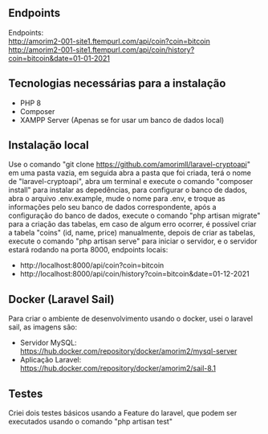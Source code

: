 ## Endpoints

Endpoints: <br>
http://amorim2-001-site1.ftempurl.com/api/coin?coin=bitcoin <br>
http://amorim2-001-site1.ftempurl.com/api/coin/history?coin=bitcoin&date=01-01-2021

## Tecnologias necessárias para a instalação

* PHP 8
* Composer
* XAMPP Server (Apenas se for usar um banco de dados local)

## Instalação local
Use o comando "git clone https://github.com/amorimll/laravel-cryptoapi" em uma pasta vazia, em seguida abra a pasta que foi criada, terá o nome de "laravel-cryptoapi", abra um terminal e execute o comando "composer install" para instalar as depedências, para configurar o banco de dados, abra o arquivo .env.example, mude o nome para .env, e troque as informações pelo seu banco de dados correspondente, após a configuração do banco de dados, execute o comando "php artisan migrate" para a criação das tabelas, em caso de algum erro ocorrer, é possível criar a tabela "coins" (id, name, price) manualmente, depois de criar as tabelas, execute o comando "php artisan serve" para iniciar o servidor, e o servidor estará rodando na porta 8000, endpoints locais:

* http://localhost:8000/api/coin?coin=bitcoin
* http://localhost:8000/api/coin/history?coin=bitcoin&date=01-12-2021

## Docker (Laravel Sail)

Para criar o ambiente de desenvolvimento usando o docker, usei o laravel sail, as imagens são:

* Servidor MySQL: https://hub.docker.com/repository/docker/amorim2/mysql-server
* Aplicação Laravel: https://hub.docker.com/repository/docker/amorim2/sail-8.1

## Testes

Criei dois testes básicos usando a Feature do laravel, que podem ser executados usando o comando "php artisan test"
